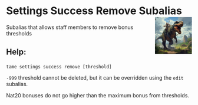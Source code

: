 <h1>Settings Success Remove Subalias<img align="right" src="../../../../Data/main.png" width="100px"></h1>

Subalias that allows staff members to remove bonus thresholds

## Help:
`tame settings success remove [threshold]`

`-999` threshold cannot be deleted, but it can be overridden using the `edit` subalias.

Nat20 bonuses do not go higher than the maximum bonus from thresholds.